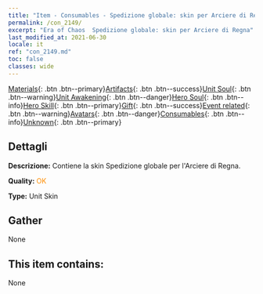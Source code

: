 ```yaml
---
title: "Item - Consumables - Spedizione globale: skin per Arciere di Regna"
permalink: /con_2149/
excerpt: "Era of Chaos  Spedizione globale: skin per Arciere di Regna"
last_modified_at: 2021-06-30
locale: it
ref: "con_2149.md"
toc: false
classes: wide
---
```

 [Materials](/ItemsIT/){: .btn .btn--primary}[Artifacts](/ItemsIT/Artifacts/){: .btn .btn--success}[Unit Soul](/ItemsIT/UnitSoul/){: .btn .btn--warning}[Unit Awakening](/ItemsIT/UnitAwakening/){: .btn .btn--danger}[Hero Soul](/ItemsIT/HeroSoul/){: .btn .btn--info}[Hero Skill](/ItemsIT/HeroSkill/){: .btn .btn--primary}[Gift](/ItemsIT/Gift/){: .btn .btn--success}[Event related](/ItemsIT/Events/){: .btn .btn--warning}[Avatars](/ItemsIT/Avatars/){: .btn .btn--danger}[Consumables](/ItemsIT/Consumables/){: .btn .btn--info}[Unknown](/ItemsIT/Unknown/){: .btn .btn--primary}

## Dettagli
 **Descrizione:** Contiene la skin Spedizione globale per l'Arciere di Regna.

 **Quality:** <span style="color: #FF8C00">OK</span>

 **Type:** Unit Skin

## Gather

  None

## This item contains:

  None


